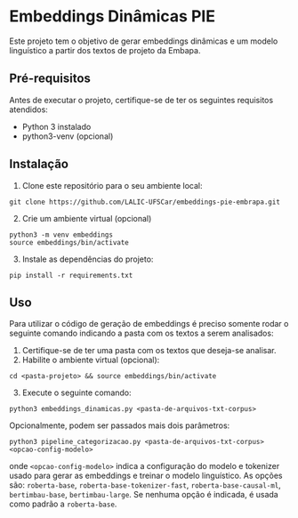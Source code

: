 # Embeddings Dinâmicas PIE
Este projeto tem o objetivo de gerar embeddings dinâmicas e um modelo linguístico a partir dos textos de projeto da Embapa.

## Pré-requisitos
Antes de executar o projeto, certifique-se de ter os seguintes requisitos atendidos:

- Python 3 instalado
- python3-venv (opcional)

## Instalação
1. Clone este repositório para o seu ambiente local:

``` shell
git clone https://github.com/LALIC-UFSCar/embeddings-pie-embrapa.git
```

2. Crie um ambiente virtual (opcional)

``` shell
python3 -m venv embeddings
source embeddings/bin/activate
```

3. Instale as dependências do projeto:

``` shell
pip install -r requirements.txt
```

## Uso
Para utilizar o código de geração de embeddings é preciso somente rodar o seguinte comando indicando a pasta com os textos a serem analisados:
1. Certifique-se de ter uma pasta com os textos que deseja-se analisar.
2. Habilite o ambiente virtual (opcional):

``` shell
cd <pasta-projeto> && source embeddings/bin/activate
```

3. Execute o seguinte comando:

``` shell
python3 embeddings_dinamicas.py <pasta-de-arquivos-txt-corpus>
```

Opcionalmente, podem ser passados mais dois parâmetros:

``` shell
python3 pipeline_categorizacao.py <pasta-de-arquivos-txt-corpus> <opcao-config-modelo>
```

onde `<opcao-config-modelo>` indica a configuração do modelo e tokenizer usado para gerar as embeddings e treinar o modelo linguístico.
As opções são: `roberta-base`, `roberta-base-tokenizer-fast`, `roberta-base-causal-ml`, `bertimbau-base`, `bertimbau-large`.
Se nenhuma opção é indicada, é usada como padrão a `roberta-base`.
